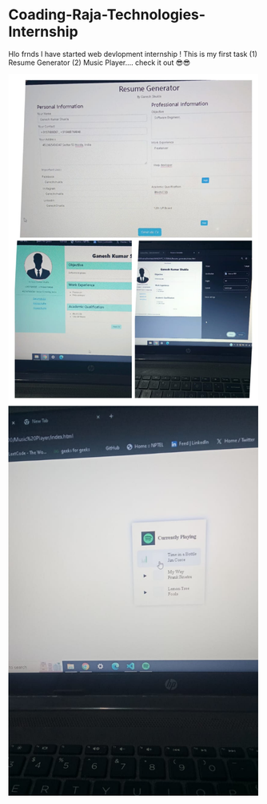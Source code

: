 # Coading-Raja-Technologies-Internship
Hlo frnds I have started web devlopment internship ! This is my first task (1) Resume Generator (2) Music Player....
check it out 😎😎 


<img src="https://github.com/Ganeshshukla51/Coading-Raja-Technologies-Internship/blob/main/resume%20generator.jpg.jpeg" alt="Resume Genrator" width="500" >
<img src="https://github.com/Ganeshshukla51/Coading-Raja-Technologies-Internship/blob/main/Music%20Player/Music%20Player.jpeg" alt="Music Player" width="500">

